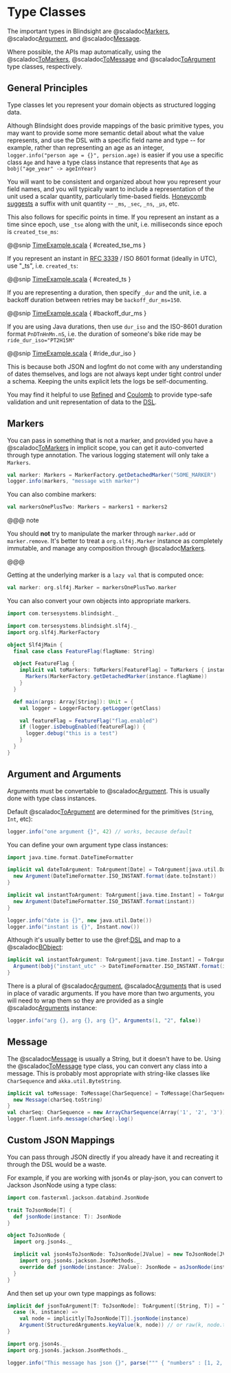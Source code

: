 # Type Classes

The important types in Blindsight are @scaladoc[Markers](com.tersesystems.blindsight.Markers), @scaladoc[Argument](com.tersesystems.blindsight.Argument), and  @scaladoc[Message](com.tersesystems.blindsight.Message).

 Where possible, the APIs map automatically, using the @scaladoc[ToMarkers](com.tersesystems.blindsight.ToMarkers), @scaladoc[ToMessage](com.tersesystems.blindsight.ToMessage) and @scaladoc[ToArgument](com.tersesystems.blindsight.ToArgument) type classes, respectively.

## General Principles

Type classes let you represent your domain objects as structured logging data. 

Although Blindsight does provide mappings of the basic primitive types, you may want to provide some more semantic detail about what the value represents, and use the DSL with a specific field name and type -- for example, rather than representing an age as an integer, `logger.info("person age = {}", persion.age)` is easier if you use a specific class `Age` and have a type class instance that represents that `Age` as `bobj("age_year" -> ageInYear)`

You will want to be consistent and organized about how you represent your field names, and you will typically want to include a representation of the unit used a scalar quantity, particularly time-based fields.  [Honeycomb suggests](https://www.honeycomb.io/blog/event-foo-building-better-events/) a suffix with unit quantity -- `_ms`, `_sec`, `_ns`, `_µs`, etc.

This also follows for specific points in time.  If you represent an instant as a time since epoch, use `_tse` along with the unit, i.e. milliseconds since epoch is `created_tse_ms`:
  
@@snip [TimeExample.scala](../../../test/scala/example/dsl/TimeExample.scala) { #created_tse_ms }

If you represent an instant in [RFC 3339](https://tools.ietf.org/html/rfc3339#section-5.7) / ISO 8601 format (ideally in UTC), use "_ts", i.e. `created_ts`:

@@snip [TimeExample.scala](../../../test/scala/example/dsl/TimeExample.scala) { #created_ts }

If you are representing a duration, then specify `_dur` and the unit, i.e. a backoff duration between retries may be `backoff_dur_ms=150`.  

@@snip [TimeExample.scala](../../../test/scala/example/dsl/TimeExample.scala) { #backoff_dur_ms }

If you are using Java durations, then use `dur_iso` and the ISO-8601 duration format `PnDTnHnMn.nS`, i.e. the duration of someone's bike ride may be `ride_dur_iso="PT2H15M"` 

@@snip [TimeExample.scala](../../../test/scala/example/dsl/TimeExample.scala) { #ride_dur_iso }

This is because both JSON and logfmt do not come with any understanding of dates themselves, and logs are not always kept under tight control under a schema.  Keeping the units explicit lets the logs be self-documenting.

You may find it helpful to use [Refined](https://github.com/fthomas/refined) and [Coulomb](https://github.com/erikerlandson/coulomb#documentation) to provide type-safe validation and unit representation of data to the [DSL](usage/dsl.md).

## Markers

You can pass in something that is not a marker, and provided you have a @scaladoc[ToMarkers](com.tersesystems.blindsight.ToMarkers) in implicit scope, you can get it auto-converted through type annotation.  The various logging statement will only take a `Markers`.

```scala
val marker: Markers = MarkerFactory.getDetachedMarker("SOME_MARKER")
logger.info(markers, "message with marker")
```

You can also combine markers:

```scala
val markersOnePlusTwo: Markers = markers1 + markers2
```

@@@ note

You should **not** try to manipulate the marker through `marker.add` or `marker.remove`.  It's better to treat a `org.slf4j.Marker` instance as completely immutable, and manage any composition through @scaladoc[Markers](com.tersesystems.blindsight.Markers).

@@@

Getting at the underlying marker is a `lazy val` that is computed once:

```scala
val marker: org.slf4j.Marker = markersOnePlusTwo.marker
```

You can also convert your own objects into appropriate markers.

```scala
import com.tersesystems.blindsight._

import com.tersesystems.blindsight.slf4j._
import org.slf4j.MarkerFactory

object Slf4jMain {
  final case class FeatureFlag(flagName: String)

  object FeatureFlag {
    implicit val toMarkers: ToMarkers[FeatureFlag] = ToMarkers { instance =>
      Markers(MarkerFactory.getDetachedMarker(instance.flagName))
    }
  }

  def main(args: Array[String]): Unit = {
    val logger = LoggerFactory.getLogger(getClass)

    val featureFlag = FeatureFlag("flag.enabled")
    if (logger.isDebugEnabled(featureFlag)) {
      logger.debug("this is a test")
    }
  }
}
```

## Argument and Arguments

Arguments must be convertable to @scaladoc[Argument](com.tersesystems.blindsight.Argument).  This is usually done with type class instances.

Default @scaladoc[ToArgument](com.tersesystems.blindsight.ToArgument) are determined for the primitives (`String`, `Int`, etc):

```scala
logger.info("one argument {}", 42) // works, because default
```

You can define your own argument type class instances:

```scala
import java.time.format.DateTimeFormatter

implicit val dateToArgument: ToArgument[Date] = ToArgument[java.util.Date] { date =>
  new Argument(DateTimeFormatter.ISO_INSTANT.format(date.toInstant))
}

implicit val instantToArgument: ToArgument[java.time.Instant] = ToArgument[java.time.Instant] { instant =>
  new Argument(DateTimeFormatter.ISO_INSTANT.format(instant))
}

logger.info("date is {}", new java.util.Date())
logger.info("instant is {}", Instant.now())
```

Although it's usually better to use the @ref:[DSL](dsl.md) and map to a @scaladoc[BObject](com.tersesystems.blindsight.AST.BObject):

```scala
implicit val instantToArgument: ToArgument[java.time.Instant] = ToArgument[java.time.Instant] { instant =>
  Argument(bobj("instant_utc" -> DateTimeFormatter.ISO_INSTANT.format(instant)))
}
```

There is a plural of @scaladoc[Argument](com.tersesystems.blindsight.Argument), @scaladoc[Arguments](com.tersesystems.blindsight.Arguments) that is used in place of varadic arguments.  If you have more than two arguments, you will need to wrap them so they are provided as a single @scaladoc[Arguments](com.tersesystems.blindsight.Arguments) instance:

```scala
logger.info("arg {}, arg {}, arg {}", Arguments(1, "2", false))
```

## Message

The @scaladoc[Message](com.tersesystems.blindsight.Message) is usually a String, but it doesn't have to be.  Using the @scaladoc[ToMessage](com.tersesystems.blindsight.ToMessage) type class, you can convert any class into a message.  This is probably most appropriate with string-like classes like `CharSequence` and `akka.util.ByteString`.

```scala
implicit val toMessage: ToMessage[CharSequence] = ToMessage[CharSequence] { charSeq =>
  new Message(charSeq.toString)
}
val charSeq: CharSequence = new ArrayCharSequence(Array('1', '2', '3'))
logger.fluent.info.message(charSeq).log()
```

## Custom JSON Mappings

You can pass through JSON directly if you already have it and recreating it through the DSL would be a waste.

For example, if you are working with json4s or play-json, you can convert to Jackson JsonNode using a type class:

```scala
import com.fasterxml.jackson.databind.JsonNode

trait ToJsonNode[T] {
  def jsonNode(instance: T): JsonNode
}

object ToJsonNode {
  import org.json4s._

  implicit val json4sToJsonNode: ToJsonNode[JValue] = new ToJsonNode[JValue] {
    import org.json4s.jackson.JsonMethods._
    override def jsonNode(instance: JValue): JsonNode = asJsonNode(instance)
  }
}
```

And then set up your own type mappings as follows:

```scala
implicit def jsonToArgument[T: ToJsonNode]: ToArgument[(String, T)] = ToArgument {
  case (k, instance) =>
    val node = implicitly[ToJsonNode[T]].jsonNode(instance)
    Argument(StructuredArguments.keyValue(k, node)) // or raw(k, node.toPrettyString)
}

import org.json4s._
import org.json4s.jackson.JsonMethods._

logger.info("This message has json {}", parse(""" { "numbers" : [1, 2, 3, 4] } """))
```